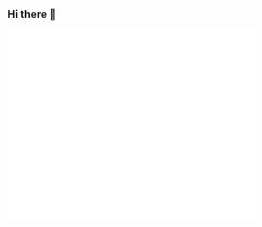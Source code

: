 <!---
<div align="center">
  <img width="440" height="380" src="https://github.com/stefanselftaught/stefanselftaught/blob/master/brah.jpg" alt="profile image" />
</div>
-->

## Hi there 👋

![Metrics](https://github.com/StefanSelfTaught/StefanSelfTaught/blob/master/github-metrics.svg)


